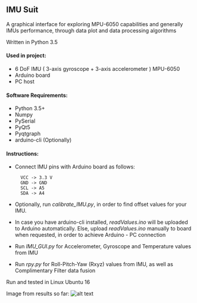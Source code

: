 ## IMU Suit

A graphical interface for exploring MPU-6050 capabilities and generally IMUs performance, through data plot and 
data processing algorithms

Written in Python 3.5

#### Used in project: 
- 6 DoF IMU ( 3-axis gyroscope + 3-axis accelerometer ) MPU-6050
- Arduino board
- PC host

#### Software Requirements:
- Python 3.5+
- Numpy
- PySerial
- PyQt5
- Pyqtgraph
- arduino-cli (Optionally)

#### Instructions:
- Connect IMU pins with Arduino board as follows:

        VCC -> 3.3 V
        GND -> GND
        SCL -> A5
        SDA -> A4
        

- Optionally, run *calibrate_IMU.py*, in order to find offset values for your IMU.

- In case you have arduino-cli installed, *readValues.ino* will be uploaded to Arduino automatically. Else, upload *readValues.ino* manually to board when requested, in order to achieve Arduino - PC connection
 
- Run *IMU_GUI.py* for Accelerometer, Gyroscope and Temperature values from IMU

- Run *rpy.py* for Roll-Pitch-Yaw (Rxyz) values from IMU, as well as Complimentary Filter data fusion


Run and tested in Linux Ubuntu 16


Image from results so far: ![alt text](https://github.com/path321/imu_suit/issues/1) 
